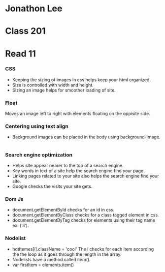 # Jonathon Lee
# Class 201
# Read 11

### CSS
- Keeping the sizing of images in css helps keep your html organized.
- Size is controlled with width and height.
- Sizing an image helps for smoother loading of site.

### Float
Moves an image left to right with elements floating on the oppisite side.

### Centering using text align

- Background images can be placed in the body using background-image.

#
### Search engine optimization
- Helps site appear nearer to the top of a search engine.
- Key words in text of a site help the search engine find your page.
- Linking pages related to your site also helps the search engine find your site.
- Google checks the visits your site gets.

### Dom Js 

- document.getElementById checks for an id in css.
- document.getElementByClass checks for a class tagged element in css.
- document.getElementByTag checks for elements using their tag name ex: ('li').

###  Nodelist
- hotItemes[i].className = 'cool'
The i checks for each item according the the loop as it goes through the length in the array.
- Nodelists have a method called item().
- var firstItem = elements.item()